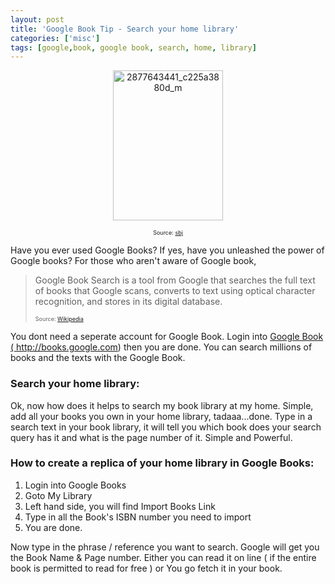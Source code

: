 ```yaml
---
layout: post
title: 'Google Book Tip - Search your home library'
categories: ['misc']
tags: [google,book, google book, search, home, library]
---
```

<p style="text-align: center;"><img class="size-full wp-image-744 alignnone" title="2877643441_c225a3880d_m" src="../images/2009/06/2877643441_c225a3880d_m.jpg" alt="2877643441_c225a3880d_m" width="176" height="240" /></p>
<p style="text-align: center;font-size:xx-small;">Source: <a href="http://www.flickr.com/photos/sjb5/">sbj</a></p>
<p style="text-align: left;">Have you ever used Google Books? If yes, have you unleashed the power of Google books? For those who aren't aware of Google book,</p>

<blockquote>Google Book Search is a tool from Google that searches the full text of books that Google scans, converts to text using optical character recognition, and stores in its digital database.

<span style="font-size:xx-small;">Source: <a title="Wikipedia: Google Book" href="http://en.wikipedia.org/wiki/Google_Book" target="_blank">Wikipedia</a></span></blockquote>
You dont need a seperate account for Google Book. Login into <a href="http://books.google.com" target="_blank">Google Book ( </a>http://books.google.com) then you are done. You can search millions of books and the texts with the Google Book.
<h3>Search your home library:</h3>
Ok, now how does it helps to search my book library at my home. Simple, add all your books you own in your home library, tadaaa...done. Type in a search text in your book library, it will tell you which book does your search query has it and what is the page number of it. Simple and Powerful.
<h3>How to create a replica of your home library in Google Books:</h3>
<ol>
	<li>Login into Google Books</li>
	<li>Goto My Library</li>
	<li>Left hand side, you will find Import Books Link</li>
	<li>Type in all the Book's ISBN number you need to import</li>
	<li>You are done.</li>
</ol>
Now type in the phrase / reference you want to search. Google will get you the Book Name &amp; Page number. Either you can read it on line ( if the entire book is permitted to read for free ) or You go fetch it in your book.
